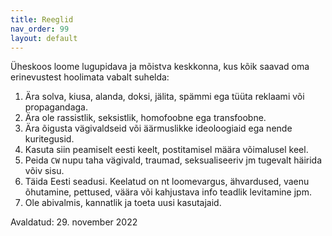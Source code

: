 ```yaml
---
title: Reeglid
nav_order: 99
layout: default
---
```


Üheskoos loome lugupidava ja mõistva keskkonna, kus kõik saavad oma erinevustest hoolimata vabalt suhelda:

1. Ära solva, kiusa, alanda, doksi, jälita, spämmi ega tüüta reklaami või propagandaga.
2. Ära ole rassistlik, seksistlik, homofoobne ega transfoobne.
3. Ära õigusta vägivaldseid või äärmuslikke ideoloogiaid ega nende kuritegusid.
4. Kasuta siin peamiselt eesti keelt, postitamisel määra võimalusel keel.
5. Peida `CW` nupu taha vägivald, traumad, seksualiseeriv jm tugevalt häirida võiv sisu.
6. Täida Eesti seadusi. Keelatud on nt loomevargus, ähvardused, vaenu õhutamine, pettused, väära või kahjustava info teadlik levitamine jpm.
7. Ole abivalmis, kannatlik ja toeta uusi kasutajaid.

Avaldatud: 29. november 2022
